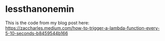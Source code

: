 # lessthanonemin

This is the code from my blog post here: https://zaccharles.medium.com/how-to-trigger-a-lambda-function-every-5-10-seconds-b8459544b166
